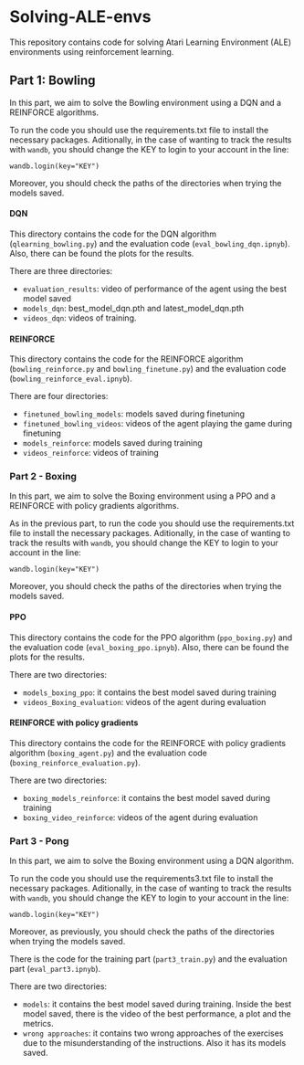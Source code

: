 # Solving-ALE-envs

This repository contains code for solving Atari Learning Environment (ALE) environments using reinforcement learning.

## Part 1: Bowling 

In this part, we aim to solve the Bowling environment using a DQN and a REINFORCE algorithms. 

To run the code you should use the requirements.txt file to install the necessary packages. Aditionally, in the case of wanting to track the results with `wandb`, you should change the KEY to login to your account in the line: 

```
wandb.login(key="KEY")
```
Moreover, you should check the paths of the directories when trying the models saved. 

#### DQN 
This directory contains the code for the DQN algorithm (`qlearning_bowling.py`) and the evaluation code (`eval_bowling_dqn.ipnyb`). Also, there can be found the plots for the results. 

There are three directories:
- `evaluation_results`: video of performance of the agent using the best model saved
- `models_dqn`: best_model_dqn.pth and latest_model_dqn.pth
- `videos_dqn`: videos of training. 

#### REINFORCE 
This directory contains the code for the REINFORCE algorithm (`bowling_reinforce.py` and `bowling_finetune.py`) and the evaluation code (`bowling_reinforce_eval.ipnyb`).

There are four directories:
- `finetuned_bowling_models`: models saved during finetuning
- `finetuned_bowling_videos`: videos of the agent playing the game during finetuning
- `models_reinforce`: models saved during training
- `videos_reinforce`: videos of training

### Part 2 - Boxing 

In this part, we aim to solve the Boxing environment using a PPO and a REINFORCE with policy gradients algorithms. 

As in the previous part, to run the code you should use the requirements.txt file to install the necessary packages. Aditionally, in the case of wanting to track the results with `wandb`, you should change the KEY to login to your account in the line: 

```
wandb.login(key="KEY")
```
Moreover, you should check the paths of the directories when trying the models saved. 

#### PPO

This directory contains the code for the PPO algorithm (`ppo_boxing.py`) and the evaluation code (`eval_boxing_ppo.ipnyb`). Also, there can be found the plots for the results. 

There are two directories:
- `models_boxing_ppo`: it contains the best model saved during training
- `videos_Boxing_evaluation`: videos of the agent during evaluation

#### REINFORCE with policy gradients

This directory contains the code for the REINFORCE with policy gradients algorithm (`boxing_agent.py`) and the evaluation code (`boxing_reinforce_evaluation.py`). 

There are two directories:
- `boxing_models_reinforce`: it contains the best model saved during training
- `boxing_video_reinforce`: videos of the agent during evaluation


### Part 3 - Pong

In this part, we aim to solve the Boxing environment using a DQN algorithm. 

To run the code you should use the requirements3.txt file to install the necessary packages. Aditionally, in the case of wanting to track the results with `wandb`, you should change the KEY to login to your account in the line: 

```
wandb.login(key="KEY")
```
Moreover, as previously, you should check the paths of the directories when trying the models saved. 

There is the code for the training part (`part3_train.py`) and the evaluation part (`eval_part3.ipnyb`). 

There are two directories:
- `models`: it contains the best model saved during training. Inside the best model saved, there is the video of the best performance, a plot and the metrics. 
- `wrong approaches`: it contains two wrong approaches of the exercises due to the misunderstanding of the instructions. Also it has its models saved.



